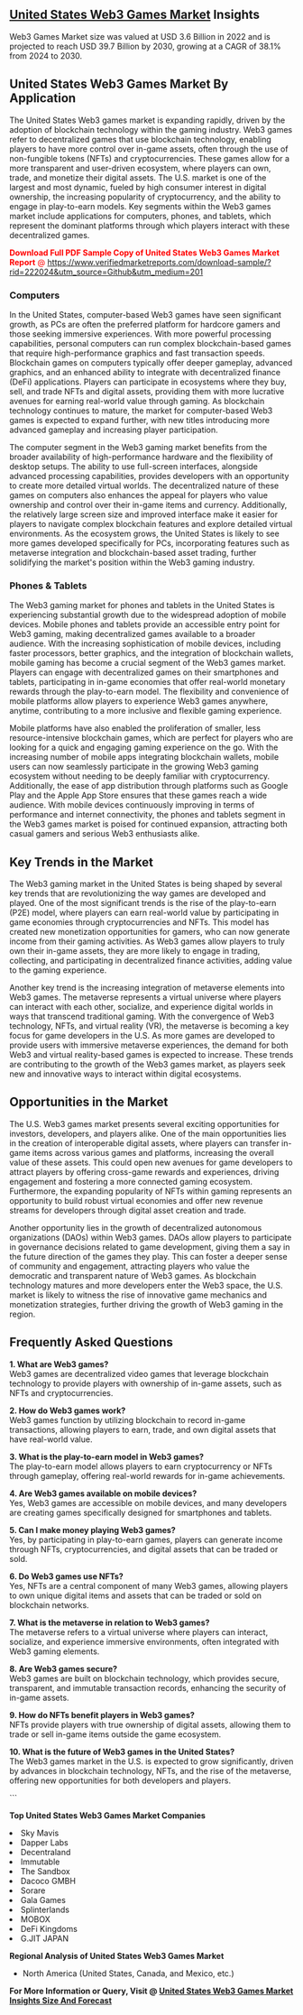 <h2><a href="https://www.verifiedmarketreports.com/download-sample/?rid=222024&amp;utm_source=Github&amp;utm_medium=201" target="_blank">United States Web3 Games Market</a> Insights</h2><p>Web3 Games Market size was valued at USD 3.6 Billion in 2022 and is projected to reach USD 39.7 Billion by 2030, growing at a CAGR of 38.1% from 2024 to 2030.</p><p><h2>United States Web3 Games Market By Application</h2><p>The United States Web3 games market is expanding rapidly, driven by the adoption of blockchain technology within the gaming industry. Web3 games refer to decentralized games that use blockchain technology, enabling players to have more control over in-game assets, often through the use of non-fungible tokens (NFTs) and cryptocurrencies. These games allow for a more transparent and user-driven ecosystem, where players can own, trade, and monetize their digital assets. The U.S. market is one of the largest and most dynamic, fueled by high consumer interest in digital ownership, the increasing popularity of cryptocurrency, and the ability to engage in play-to-earn models. Key segments within the Web3 games market include applications for computers, phones, and tablets, which represent the dominant platforms through which players interact with these decentralized games.<p><span class=""><span style="color: #ff0000;"><strong>Download Full PDF Sample Copy of United States Web3 Games Market Report</strong> @ </span><a href="https://www.verifiedmarketreports.com/download-sample/?rid=222024&amp;utm_source=Github&amp;utm_medium=201" target="_blank">https://www.verifiedmarketreports.com/download-sample/?rid=222024&amp;utm_source=Github&amp;utm_medium=201</a></span></p></p><h3>Computers</h3><p>In the United States, computer-based Web3 games have seen significant growth, as PCs are often the preferred platform for hardcore gamers and those seeking immersive experiences. With more powerful processing capabilities, personal computers can run complex blockchain-based games that require high-performance graphics and fast transaction speeds. Blockchain games on computers typically offer deeper gameplay, advanced graphics, and an enhanced ability to integrate with decentralized finance (DeFi) applications. Players can participate in ecosystems where they buy, sell, and trade NFTs and digital assets, providing them with more lucrative avenues for earning real-world value through gaming. As blockchain technology continues to mature, the market for computer-based Web3 games is expected to expand further, with new titles introducing more advanced gameplay and increasing player participation.<p>The computer segment in the Web3 gaming market benefits from the broader availability of high-performance hardware and the flexibility of desktop setups. The ability to use full-screen interfaces, alongside advanced processing capabilities, provides developers with an opportunity to create more detailed virtual worlds. The decentralized nature of these games on computers also enhances the appeal for players who value ownership and control over their in-game items and currency. Additionally, the relatively large screen size and improved interface make it easier for players to navigate complex blockchain features and explore detailed virtual environments. As the ecosystem grows, the United States is likely to see more games developed specifically for PCs, incorporating features such as metaverse integration and blockchain-based asset trading, further solidifying the market's position within the Web3 gaming industry.</p><h3>Phones & Tablets</h3><p>The Web3 gaming market for phones and tablets in the United States is experiencing substantial growth due to the widespread adoption of mobile devices. Mobile phones and tablets provide an accessible entry point for Web3 gaming, making decentralized games available to a broader audience. With the increasing sophistication of mobile devices, including faster processors, better graphics, and the integration of blockchain wallets, mobile gaming has become a crucial segment of the Web3 games market. Players can engage with decentralized games on their smartphones and tablets, participating in in-game economies that offer real-world monetary rewards through the play-to-earn model. The flexibility and convenience of mobile platforms allow players to experience Web3 games anywhere, anytime, contributing to a more inclusive and flexible gaming experience.<p>Mobile platforms have also enabled the proliferation of smaller, less resource-intensive blockchain games, which are perfect for players who are looking for a quick and engaging gaming experience on the go. With the increasing number of mobile apps integrating blockchain wallets, mobile users can now seamlessly participate in the growing Web3 gaming ecosystem without needing to be deeply familiar with cryptocurrency. Additionally, the ease of app distribution through platforms such as Google Play and the Apple App Store ensures that these games reach a wide audience. With mobile devices continuously improving in terms of performance and internet connectivity, the phones and tablets segment in the Web3 games market is poised for continued expansion, attracting both casual gamers and serious Web3 enthusiasts alike.</p><h2>Key Trends in the Market</h2><p>The Web3 gaming market in the United States is being shaped by several key trends that are revolutionizing the way games are developed and played. One of the most significant trends is the rise of the play-to-earn (P2E) model, where players can earn real-world value by participating in game economies through cryptocurrencies and NFTs. This model has created new monetization opportunities for gamers, who can now generate income from their gaming activities. As Web3 games allow players to truly own their in-game assets, they are more likely to engage in trading, collecting, and participating in decentralized finance activities, adding value to the gaming experience.</p><p>Another key trend is the increasing integration of metaverse elements into Web3 games. The metaverse represents a virtual universe where players can interact with each other, socialize, and experience digital worlds in ways that transcend traditional gaming. With the convergence of Web3 technology, NFTs, and virtual reality (VR), the metaverse is becoming a key focus for game developers in the U.S. As more games are developed to provide users with immersive metaverse experiences, the demand for both Web3 and virtual reality-based games is expected to increase. These trends are contributing to the growth of the Web3 games market, as players seek new and innovative ways to interact within digital ecosystems.</p><h2>Opportunities in the Market</h2><p>The U.S. Web3 games market presents several exciting opportunities for investors, developers, and players alike. One of the main opportunities lies in the creation of interoperable digital assets, where players can transfer in-game items across various games and platforms, increasing the overall value of these assets. This could open new avenues for game developers to attract players by offering cross-game rewards and experiences, driving engagement and fostering a more connected gaming ecosystem. Furthermore, the expanding popularity of NFTs within gaming represents an opportunity to build robust virtual economies and offer new revenue streams for developers through digital asset creation and trade.</p><p>Another opportunity lies in the growth of decentralized autonomous organizations (DAOs) within Web3 games. DAOs allow players to participate in governance decisions related to game development, giving them a say in the future direction of the games they play. This can foster a deeper sense of community and engagement, attracting players who value the democratic and transparent nature of Web3 games. As blockchain technology matures and more developers enter the Web3 space, the U.S. market is likely to witness the rise of innovative game mechanics and monetization strategies, further driving the growth of Web3 gaming in the region.</p><h2>Frequently Asked Questions</h2><p><b>1. What are Web3 games?</b><br>Web3 games are decentralized video games that leverage blockchain technology to provide players with ownership of in-game assets, such as NFTs and cryptocurrencies.</p><p><b>2. How do Web3 games work?</b><br>Web3 games function by utilizing blockchain to record in-game transactions, allowing players to earn, trade, and own digital assets that have real-world value.</p><p><b>3. What is the play-to-earn model in Web3 games?</b><br>The play-to-earn model allows players to earn cryptocurrency or NFTs through gameplay, offering real-world rewards for in-game achievements.</p><p><b>4. Are Web3 games available on mobile devices?</b><br>Yes, Web3 games are accessible on mobile devices, and many developers are creating games specifically designed for smartphones and tablets.</p><p><b>5. Can I make money playing Web3 games?</b><br>Yes, by participating in play-to-earn games, players can generate income through NFTs, cryptocurrencies, and digital assets that can be traded or sold.</p><p><b>6. Do Web3 games use NFTs?</b><br>Yes, NFTs are a central component of many Web3 games, allowing players to own unique digital items and assets that can be traded or sold on blockchain networks.</p><p><b>7. What is the metaverse in relation to Web3 games?</b><br>The metaverse refers to a virtual universe where players can interact, socialize, and experience immersive environments, often integrated with Web3 gaming elements.</p><p><b>8. Are Web3 games secure?</b><br>Web3 games are built on blockchain technology, which provides secure, transparent, and immutable transaction records, enhancing the security of in-game assets.</p><p><b>9. How do NFTs benefit players in Web3 games?</b><br>NFTs provide players with true ownership of digital assets, allowing them to trade or sell in-game items outside the game ecosystem.</p><p><b>10. What is the future of Web3 games in the United States?</b><br>The Web3 games market in the U.S. is expected to grow significantly, driven by advances in blockchain technology, NFTs, and the rise of the metaverse, offering new opportunities for both developers and players.</p>```</p><p><strong>Top United States Web3 Games Market Companies</strong></p><div data-test-id=""><p><li>Sky Mavis</li><li> Dapper Labs</li><li> Decentraland</li><li> Immutable</li><li> The Sandbox</li><li> Dacoco GMBH</li><li> Sorare</li><li> Gala Games</li><li> Splinterlands</li><li> MOBOX</li><li> DeFi Kingdoms</li><li> G.JIT JAPAN</li></p><div><strong>Regional Analysis of&nbsp;United States Web3 Games Market</strong></div><ul><li dir="ltr"><p dir="ltr">North America&nbsp;(United States, Canada, and Mexico, etc.)</p></li></ul><p><strong>For More Information or Query, Visit @&nbsp;</strong><strong><a href="https://www.verifiedmarketreports.com/product/web3-games-market/?utm_source=Github&amp;utm_medium=201" target="_blank">United States Web3 Games Market Insights Size And Forecast</a></strong></p></div>
